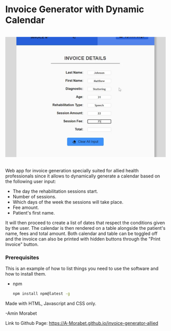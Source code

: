 # Invoice Generator with Dynamic Calendar

</br>
<div align="center">
<img src="https://github.com/A-Morabet/invoice-generator-allied/blob/main/invoice2.png" width="600"/>
</div>
</br>


Web app for invoice generation specially suited
for allied health professionals since it allows to dynamically
generate a calendar based on the following user input:

- The day the rehabilitation sessions start.
- Number of sessions.
- Which days of the week the sessions will take place.
- Fee amount.
- Patient's first name.

It will then proceed to create a list of dates that respect the
conditions given by the user. The calendar is then rendered
on a table alongside the patient's name, fees and total amount.
Both calendar and table can be toggled off and the invoice can 
also be printed with hidden buttons through the "Print Invoice" button.

### Prerequisites

This is an example of how to list things you need to use the software and how to install them.
* npm
  ```sh
  npm install npm@latest -g
  ```


Made with HTML, Javascript and CSS only.

-Amin Morabet

Link to Github Page: https://A-Morabet.github.io/invoice-generator-allied
